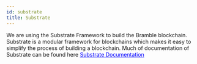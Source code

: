 ```yaml
---
id: substrate
title: Substrate
---
```


We are using the Substrate Framework to build the Bramble blockchain.
Substrate is a modular framework for blockchains which makes it easy to simplify the process of building a blockchain.
Much of documentation of Substrate can be found here <a href="https://substrate.dev/en/" style="color:blue">Substrate Documentation</a>
